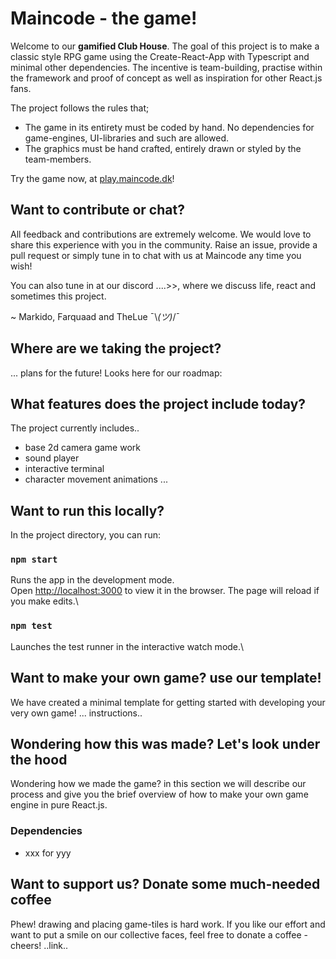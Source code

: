 # Maincode - the game!
Welcome to our **gamified Club House**.
The goal of this project is to make a classic style RPG game using the Create-React-App with Typescript and minimal other dependencies.
The incentive is team-building, practise within the framework and proof of concept as well as inspiration for other React.js fans.

The project follows the rules that;
- The game in its entirety must be coded by hand. No dependencies for game-engines, UI-libraries and such are allowed.
- The graphics must be hand crafted, entirely drawn or styled by the team-members.

Try the game now, at [play.maincode.dk]()!

## Want to contribute or chat?
All feedback and contributions are extremely welcome. We would love to share this experience with you in the community.
Raise an issue, provide a pull request or simply tune in to chat with us at Maincode any time you wish!

You can also tune in at our discord ....>>, where we discuss life, react and sometimes this project.

~ Markido, Farquaad and TheLue ¯\\_(ツ)_/¯

## Where are we taking the project?
... plans for the future! Looks here for our roadmap:

## What features does the project include today?
The project currently includes..
- base 2d camera game work
- sound player
- interactive terminal
- character movement animations
...

## Want to run this locally?
In the project directory, you can run:

### `npm start`
Runs the app in the development mode.\
Open [http://localhost:3000](http://localhost:3000) to view it in the browser.
The page will reload if you make edits.\

### `npm test`
Launches the test runner in the interactive watch mode.\

## Want to make your own game? use our template!
We have created a minimal template for getting started with developing your very own game!
... instructions..

## Wondering how this was made? Let's look under the hood
Wondering how we made the game? in this section we will describe our process and give you the brief overview of how to make your own game engine in pure React.js.

### Dependencies
- xxx for yyy

## Want to support us? Donate some much-needed coffee
Phew! drawing and placing game-tiles is hard work. If you like our effort and want to put a smile on our collective faces, feel free to donate a coffee - cheers! ..link..
